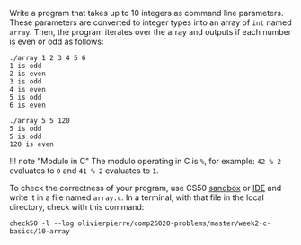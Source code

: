 Write a program that takes up to 10 integers as command line parameters. These
parameters are converted to integer types into an array of `int` named `array`.
Then, the program iterates over the array and outputs if each number is even or
odd as follows:

```shell
./array 1 2 3 4 5 6 
1 is odd 
2 is even 
3 is odd 
4 is even 
5 is odd 
6 is even

./array 5 5 120
5 is odd
5 is odd
120 is even
```

!!! note "Modulo in C"
    The modulo operating in C is `%`, for example: `42 % 2` evaluates to `0`
    and `41 % 2` evaluates to `1`.

To check the correctness of your program, use CS50 [sandbox](sandbox.cs50.io)
or [IDE](ide.cs50.io) and write it in a file named `array.c`. In a terminal,
with that file in the local directory, check with this command:
```shell
check50 -l --log olivierpierre/comp26020-problems/master/week2-c-basics/10-array
```
